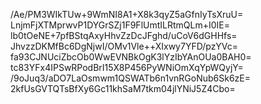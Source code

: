 /Ae/PM3WIkTUw+9WmNI8A1+X8k3qyZ5aGfnIyTsXruU=
LnjmFjXTMprwvP1DYGrSZj1F9FlUmtILRtmQLm+I0IE=
lb0tOeNE+7pfBStqAxyHhvZzDcJFghd/uCoV6dGHHfs=
JhvzzDKMfBc6DgNjwI/OMv1Vle++XIxwy7YFD/pzYVc=
fa93CJNUciZbcOb0WwEVNBkOgK3lYzIbYAnOUa0BAH0=
tc83YFx4IPSwRPodBrI15X8P456PyWNiOmXqYpWQyjY=
/9oJuq3/aDO7LaOsmwm1QSWATb6n1vnRGoNub6Sk6zE=
2kfUsGVTQTsBfXy6Gc11khSaM7tkm04jlYNiJ5Z4Cbo=
